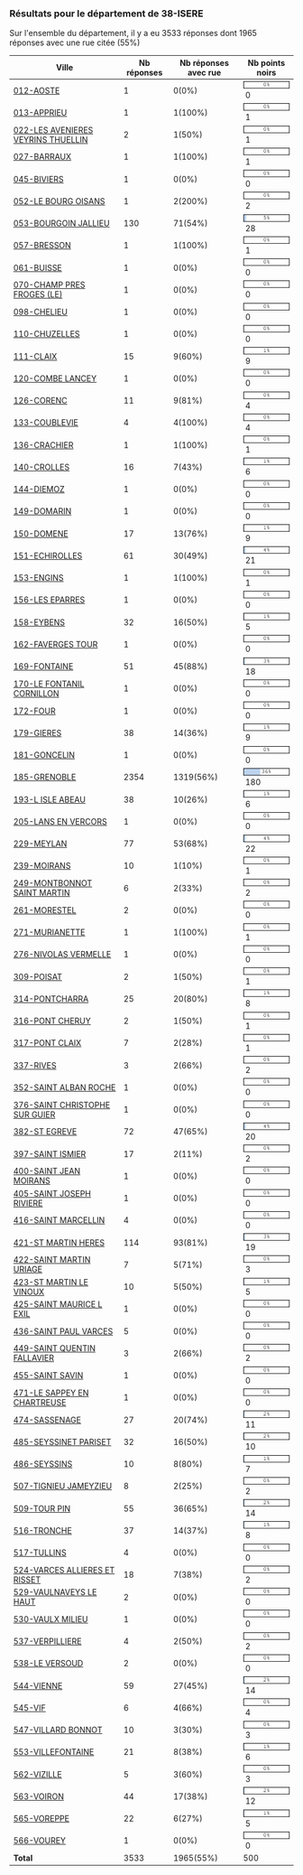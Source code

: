 ### Résultats pour le département de 38-ISERE

Sur l'ensemble du département, il y a eu 3533 réponses dont 1965 réponses avec une rue citée (55%)

| Ville | Nb réponses | Nb réponses avec rue | Nb points noirs |
|-------------|-------------|----------------------|-----------------|
|<a href='012-AOSTE.md'>012-AOSTE</a>|1|0(0%)|<img src="../../img/bar_0.gif" />&nbsp;0|
|<a href='013-APPRIEU.md'>013-APPRIEU</a>|1|1(100%)|<img src="../../img/bar_0.gif" />&nbsp;1|
|<a href='022-LES AVENIERES VEYRINS THUELLIN.md'>022-LES AVENIERES VEYRINS THUELLIN</a>|2|1(50%)|<img src="../../img/bar_0.gif" />&nbsp;1|
|<a href='027-BARRAUX.md'>027-BARRAUX</a>|1|1(100%)|<img src="../../img/bar_0.gif" />&nbsp;1|
|<a href='045-BIVIERS.md'>045-BIVIERS</a>|1|0(0%)|<img src="../../img/bar_0.gif" />&nbsp;0|
|<a href='052-LE BOURG OISANS.md'>052-LE BOURG OISANS</a>|1|2(200%)|<img src="../../img/bar_0.gif" />&nbsp;2|
|<a href='053-BOURGOIN JALLIEU.md'>053-BOURGOIN JALLIEU</a>|130|71(54%)|<img src="../../img/bar_5.gif" />&nbsp;28|
|<a href='057-BRESSON.md'>057-BRESSON</a>|1|1(100%)|<img src="../../img/bar_0.gif" />&nbsp;1|
|<a href='061-BUISSE.md'>061-BUISSE</a>|1|0(0%)|<img src="../../img/bar_0.gif" />&nbsp;0|
|<a href='070-CHAMP PRES FROGES (LE).md'>070-CHAMP PRES FROGES (LE)</a>|1|0(0%)|<img src="../../img/bar_0.gif" />&nbsp;0|
|<a href='098-CHELIEU.md'>098-CHELIEU</a>|1|0(0%)|<img src="../../img/bar_0.gif" />&nbsp;0|
|<a href='110-CHUZELLES.md'>110-CHUZELLES</a>|1|0(0%)|<img src="../../img/bar_0.gif" />&nbsp;0|
|<a href='111-CLAIX.md'>111-CLAIX</a>|15|9(60%)|<img src="../../img/bar_1.gif" />&nbsp;9|
|<a href='120-COMBE LANCEY.md'>120-COMBE LANCEY</a>|1|0(0%)|<img src="../../img/bar_0.gif" />&nbsp;0|
|<a href='126-CORENC.md'>126-CORENC</a>|11|9(81%)|<img src="../../img/bar_0.gif" />&nbsp;4|
|<a href='133-COUBLEVIE.md'>133-COUBLEVIE</a>|4|4(100%)|<img src="../../img/bar_0.gif" />&nbsp;4|
|<a href='136-CRACHIER.md'>136-CRACHIER</a>|1|1(100%)|<img src="../../img/bar_0.gif" />&nbsp;1|
|<a href='140-CROLLES.md'>140-CROLLES</a>|16|7(43%)|<img src="../../img/bar_1.gif" />&nbsp;6|
|<a href='144-DIEMOZ.md'>144-DIEMOZ</a>|1|0(0%)|<img src="../../img/bar_0.gif" />&nbsp;0|
|<a href='149-DOMARIN.md'>149-DOMARIN</a>|1|0(0%)|<img src="../../img/bar_0.gif" />&nbsp;0|
|<a href='150-DOMENE.md'>150-DOMENE</a>|17|13(76%)|<img src="../../img/bar_1.gif" />&nbsp;9|
|<a href='151-ECHIROLLES.md'>151-ECHIROLLES</a>|61|30(49%)|<img src="../../img/bar_4.gif" />&nbsp;21|
|<a href='153-ENGINS.md'>153-ENGINS</a>|1|1(100%)|<img src="../../img/bar_0.gif" />&nbsp;1|
|<a href='156-LES EPARRES.md'>156-LES EPARRES</a>|1|0(0%)|<img src="../../img/bar_0.gif" />&nbsp;0|
|<a href='158-EYBENS.md'>158-EYBENS</a>|32|16(50%)|<img src="../../img/bar_1.gif" />&nbsp;5|
|<a href='162-FAVERGES TOUR.md'>162-FAVERGES TOUR</a>|1|0(0%)|<img src="../../img/bar_0.gif" />&nbsp;0|
|<a href='169-FONTAINE.md'>169-FONTAINE</a>|51|45(88%)|<img src="../../img/bar_3.gif" />&nbsp;18|
|<a href='170-LE FONTANIL CORNILLON.md'>170-LE FONTANIL CORNILLON</a>|1|0(0%)|<img src="../../img/bar_0.gif" />&nbsp;0|
|<a href='172-FOUR.md'>172-FOUR</a>|1|0(0%)|<img src="../../img/bar_0.gif" />&nbsp;0|
|<a href='179-GIERES.md'>179-GIERES</a>|38|14(36%)|<img src="../../img/bar_1.gif" />&nbsp;9|
|<a href='181-GONCELIN.md'>181-GONCELIN</a>|1|0(0%)|<img src="../../img/bar_0.gif" />&nbsp;0|
|<a href='185-GRENOBLE.md'>185-GRENOBLE</a>|2354|1319(56%)|<img src="../../img/bar_36.gif" />&nbsp;180|
|<a href='193-L ISLE ABEAU.md'>193-L ISLE ABEAU</a>|38|10(26%)|<img src="../../img/bar_1.gif" />&nbsp;6|
|<a href='205-LANS EN VERCORS.md'>205-LANS EN VERCORS</a>|1|0(0%)|<img src="../../img/bar_0.gif" />&nbsp;0|
|<a href='229-MEYLAN.md'>229-MEYLAN</a>|77|53(68%)|<img src="../../img/bar_4.gif" />&nbsp;22|
|<a href='239-MOIRANS.md'>239-MOIRANS</a>|10|1(10%)|<img src="../../img/bar_0.gif" />&nbsp;1|
|<a href='249-MONTBONNOT SAINT MARTIN.md'>249-MONTBONNOT SAINT MARTIN</a>|6|2(33%)|<img src="../../img/bar_0.gif" />&nbsp;2|
|<a href='261-MORESTEL.md'>261-MORESTEL</a>|2|0(0%)|<img src="../../img/bar_0.gif" />&nbsp;0|
|<a href='271-MURIANETTE.md'>271-MURIANETTE</a>|1|1(100%)|<img src="../../img/bar_0.gif" />&nbsp;1|
|<a href='276-NIVOLAS VERMELLE.md'>276-NIVOLAS VERMELLE</a>|1|0(0%)|<img src="../../img/bar_0.gif" />&nbsp;0|
|<a href='309-POISAT.md'>309-POISAT</a>|2|1(50%)|<img src="../../img/bar_0.gif" />&nbsp;1|
|<a href='314-PONTCHARRA.md'>314-PONTCHARRA</a>|25|20(80%)|<img src="../../img/bar_1.gif" />&nbsp;8|
|<a href='316-PONT CHERUY.md'>316-PONT CHERUY</a>|2|1(50%)|<img src="../../img/bar_0.gif" />&nbsp;1|
|<a href='317-PONT CLAIX.md'>317-PONT CLAIX</a>|7|2(28%)|<img src="../../img/bar_0.gif" />&nbsp;1|
|<a href='337-RIVES.md'>337-RIVES</a>|3|2(66%)|<img src="../../img/bar_0.gif" />&nbsp;2|
|<a href='352-SAINT ALBAN ROCHE.md'>352-SAINT ALBAN ROCHE</a>|1|0(0%)|<img src="../../img/bar_0.gif" />&nbsp;0|
|<a href='376-SAINT CHRISTOPHE SUR GUIER.md'>376-SAINT CHRISTOPHE SUR GUIER</a>|1|0(0%)|<img src="../../img/bar_0.gif" />&nbsp;0|
|<a href='382-ST EGREVE.md'>382-ST EGREVE</a>|72|47(65%)|<img src="../../img/bar_4.gif" />&nbsp;20|
|<a href='397-SAINT ISMIER.md'>397-SAINT ISMIER</a>|17|2(11%)|<img src="../../img/bar_0.gif" />&nbsp;2|
|<a href='400-SAINT JEAN MOIRANS.md'>400-SAINT JEAN MOIRANS</a>|1|0(0%)|<img src="../../img/bar_0.gif" />&nbsp;0|
|<a href='405-SAINT JOSEPH RIVIERE.md'>405-SAINT JOSEPH RIVIERE</a>|1|0(0%)|<img src="../../img/bar_0.gif" />&nbsp;0|
|<a href='416-SAINT MARCELLIN.md'>416-SAINT MARCELLIN</a>|4|0(0%)|<img src="../../img/bar_0.gif" />&nbsp;0|
|<a href='421-ST MARTIN HERES.md'>421-ST MARTIN HERES</a>|114|93(81%)|<img src="../../img/bar_3.gif" />&nbsp;19|
|<a href='422-SAINT MARTIN URIAGE.md'>422-SAINT MARTIN URIAGE</a>|7|5(71%)|<img src="../../img/bar_0.gif" />&nbsp;3|
|<a href='423-ST MARTIN LE VINOUX.md'>423-ST MARTIN LE VINOUX</a>|10|5(50%)|<img src="../../img/bar_1.gif" />&nbsp;5|
|<a href='425-SAINT MAURICE L EXIL.md'>425-SAINT MAURICE L EXIL</a>|1|0(0%)|<img src="../../img/bar_0.gif" />&nbsp;0|
|<a href='436-SAINT PAUL VARCES.md'>436-SAINT PAUL VARCES</a>|5|0(0%)|<img src="../../img/bar_0.gif" />&nbsp;0|
|<a href='449-SAINT QUENTIN FALLAVIER.md'>449-SAINT QUENTIN FALLAVIER</a>|3|2(66%)|<img src="../../img/bar_0.gif" />&nbsp;2|
|<a href='455-SAINT SAVIN.md'>455-SAINT SAVIN</a>|1|0(0%)|<img src="../../img/bar_0.gif" />&nbsp;0|
|<a href='471-LE SAPPEY EN CHARTREUSE.md'>471-LE SAPPEY EN CHARTREUSE</a>|1|0(0%)|<img src="../../img/bar_0.gif" />&nbsp;0|
|<a href='474-SASSENAGE.md'>474-SASSENAGE</a>|27|20(74%)|<img src="../../img/bar_2.gif" />&nbsp;11|
|<a href='485-SEYSSINET PARISET.md'>485-SEYSSINET PARISET</a>|32|16(50%)|<img src="../../img/bar_2.gif" />&nbsp;10|
|<a href='486-SEYSSINS.md'>486-SEYSSINS</a>|10|8(80%)|<img src="../../img/bar_1.gif" />&nbsp;7|
|<a href='507-TIGNIEU JAMEYZIEU.md'>507-TIGNIEU JAMEYZIEU</a>|8|2(25%)|<img src="../../img/bar_0.gif" />&nbsp;2|
|<a href='509-TOUR PIN.md'>509-TOUR PIN</a>|55|36(65%)|<img src="../../img/bar_2.gif" />&nbsp;14|
|<a href='516-TRONCHE.md'>516-TRONCHE</a>|37|14(37%)|<img src="../../img/bar_1.gif" />&nbsp;8|
|<a href='517-TULLINS.md'>517-TULLINS</a>|4|0(0%)|<img src="../../img/bar_0.gif" />&nbsp;0|
|<a href='524-VARCES ALLIERES ET RISSET.md'>524-VARCES ALLIERES ET RISSET</a>|18|7(38%)|<img src="../../img/bar_0.gif" />&nbsp;2|
|<a href='529-VAULNAVEYS LE HAUT.md'>529-VAULNAVEYS LE HAUT</a>|2|0(0%)|<img src="../../img/bar_0.gif" />&nbsp;0|
|<a href='530-VAULX MILIEU.md'>530-VAULX MILIEU</a>|1|0(0%)|<img src="../../img/bar_0.gif" />&nbsp;0|
|<a href='537-VERPILLIERE.md'>537-VERPILLIERE</a>|4|2(50%)|<img src="../../img/bar_0.gif" />&nbsp;2|
|<a href='538-LE VERSOUD.md'>538-LE VERSOUD</a>|2|0(0%)|<img src="../../img/bar_0.gif" />&nbsp;0|
|<a href='544-VIENNE.md'>544-VIENNE</a>|59|27(45%)|<img src="../../img/bar_2.gif" />&nbsp;14|
|<a href='545-VIF.md'>545-VIF</a>|6|4(66%)|<img src="../../img/bar_0.gif" />&nbsp;4|
|<a href='547-VILLARD BONNOT.md'>547-VILLARD BONNOT</a>|10|3(30%)|<img src="../../img/bar_0.gif" />&nbsp;3|
|<a href='553-VILLEFONTAINE.md'>553-VILLEFONTAINE</a>|21|8(38%)|<img src="../../img/bar_1.gif" />&nbsp;6|
|<a href='562-VIZILLE.md'>562-VIZILLE</a>|5|3(60%)|<img src="../../img/bar_0.gif" />&nbsp;3|
|<a href='563-VOIRON.md'>563-VOIRON</a>|44|17(38%)|<img src="../../img/bar_2.gif" />&nbsp;12|
|<a href='565-VOREPPE.md'>565-VOREPPE</a>|22|6(27%)|<img src="../../img/bar_1.gif" />&nbsp;5|
|<a href='566-VOUREY.md'>566-VOUREY</a>|1|0(0%)|<img src="../../img/bar_0.gif" />&nbsp;0|
| **Total** |3533|1965(55%)|500|
